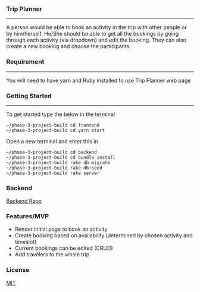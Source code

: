 ### Trip Planner
---
A person would be able to book an activity in the trip with other people or by him/herself. He/She should be able to get all the bookings by going through each activity (via dropdown) and edit the booking. They can also create a new booking and choose the participants.

### Requirement
---
You will need to have yarn and Ruby installed to use Trip Planner web page

### Getting Started
---
To get started type the below in the terminal
```
~/phase-3-project-build cd frontend
~/phase-3-project-build cd yarn start
```

Open a new terminal and enter this in
```
~/phase-3-project-build cd backend
~/phase-3-project-build cd bundle install
~/phase-3-project-build rake db:migrate
~/phase-3-project-build rake db:seed
~/phase-3-project-build rake server
```

### Backend
[Backend Repo](https://github.com/wenxiao92/phase-3-trip-planning-project/tree/project-build)

### Features/MVP
* Render initial page to book an activity
* Create booking based on availability (determined by chosen activity and timeslot)
* Current bookings can be edited (CRUD)
* Add travelers to the whole trip

### License
[MIT](https://choosealicense.com/licenses/mit/)